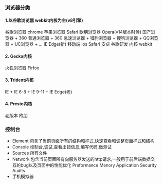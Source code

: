 ### 浏览器分类

#### 1.以谷歌浏览器 webkit内核为主(v8引擎)
谷歌浏览器  chrome
苹果浏览器  Safari
欧朋浏览器  Opera(v14版本时候)
国产浏览器
    + 360 普通浏览器
    + 360 急速浏览器
    + 猎豹浏览器
    + 搜狗浏览器
    + QQ浏览器
    + UC浏览器
    + ...
IE Edge(新)
移动端  ios Safari
        安卓    谷歌研发 内核 webkit

#### 2. Gecko内核

火狐浏览器  Firfox

#### 3. Trident内核

IE
    + IE 6-8
    + IE 9-11
    + IE Edge(老)

#### 4. Presto内核
老版本 欧朋


### 控制台

- Element   包含了当前页面所有的结构和样式,快速查看和调整页面样式和结构
- Console   控制台,调试,查看出错信息,编写代码,做测试
- Sources   所有文件
- Network   包含当前页面所有向服务器发送的http请求,一般用于前后端数据交互的bug以及页面中的性能优化
Preformance
Menory
Application
Security
Audits
- 手机模拟器
